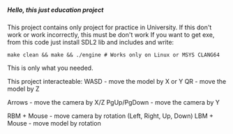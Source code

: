 ##### Hello, this just education project
This project contains only project for practice in University. If this don't work or work incorrectly, this must be don't work
If you want to get exe, from this code just install SDL2 lib and includes and write:
```
make clean && make && ./engine # Works only on Linux or MSYS CLANG64
```
This is only what you needed.

This project interacteable:
WASD - move the model by X or Y
QR   - move the model by Z

Arrows - move the camera by X/Z
PgUp/PgDown - move the camera by Y

RBM + Mouse - move camera by rotation (Left, Right, Up, Down)
LBM + Mouse - move model by rotation
